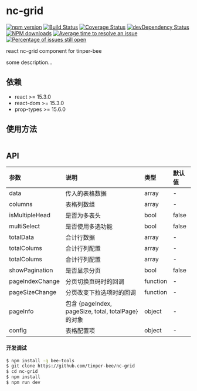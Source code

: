 # nc-grid

[![npm version](https://img.shields.io/npm/v/nc-grid.svg)](https://www.npmjs.com/package/nc-grid)
[![Build Status](https://img.shields.io/travis/tinper-bee/nc-grid/master.svg)](https://travis-ci.org/tinper-bee/nc-grid)
[![Coverage Status](https://coveralls.io/repos/github/tinper-bee/nc-grid/badge.svg?branch=master)](https://coveralls.io/github/tinper-bee/nc-grid?branch=master)
[![devDependency Status](https://img.shields.io/david/dev/tinper-bee/nc-grid.svg)](https://david-dm.org/tinper-bee/nc-grid#info=devDependencies)
[![NPM downloads](http://img.shields.io/npm/dm/nc-grid.svg?style=flat)](https://npmjs.org/package/nc-grid)
[![Average time to resolve an issue](http://isitmaintained.com/badge/resolution/tinper-bee/nc-grid.svg)](http://isitmaintained.com/project/tinper-bee/nc-grid "Average time to resolve an issue")
[![Percentage of issues still open](http://isitmaintained.com/badge/open/tinper-bee/nc-grid.svg)](http://isitmaintained.com/project/tinper-bee/nc-grid "Percentage of issues still open")


react nc-grid component for tinper-bee

some description...

## 依赖

- react >= 15.3.0
- react-dom >= 15.3.0
- prop-types >= 15.6.0

## 使用方法

```js

```



## API

|参数|说明|类型|默认值|
|:---|:-----|:----|:------|
|data|传入的表格数据|array|-|
|columns|表格列数组|array|-|
|isMultipleHead|是否为多表头|bool|false|
|multiSelect|是否使用多选功能|bool|false|
|totalData|合计行数据|array|-|
|totalColums|合计行列配置|array|-|
|totalColums|合计行列配置|array|-|
|showPagination|是否显示分页|bool|false|
|pageIndexChange|分页切换页码时的回调|function|-|
|pageSizeChange|分页改变下拉选项时的回调|function|-|
|pageInfo|包含 {pageIndex, pageSize, total, totalPage} 的对象|object|-|
|config|表格配置项|object|-|

#### 开发调试

```sh
$ npm install -g bee-tools
$ git clone https://github.com/tinper-bee/nc-grid
$ cd nc-grid
$ npm install
$ npm run dev
```
